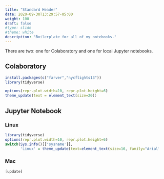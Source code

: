 ```yaml
---
title: "Standard Header"
date: 2020-09-30T13:29:57-05:00
weight: 100
draft: false
#type: slide
#theme: white
description: "Boilerplate for all of my notebooks."
---
```


There are two: one for Colaboratory and one for local Jupyter
notebooks.

## Colaboratory

```R
install.packages(c("farver","nycflights13"))
library(tidyverse)

options(repr.plot.width=10, repr.plot.height=6)
theme_update(text = element_text(size=20))
```

## Jupyter Notebook

### Linux

```R
library(tidyverse)
options(repr.plot.width=10, repr.plot.height=6)
switch(Sys.info()[['sysname']],
       'Linux' = theme_update(text=element_text(size=16, family="Arial")))
```

### Mac

```
[update]
```
